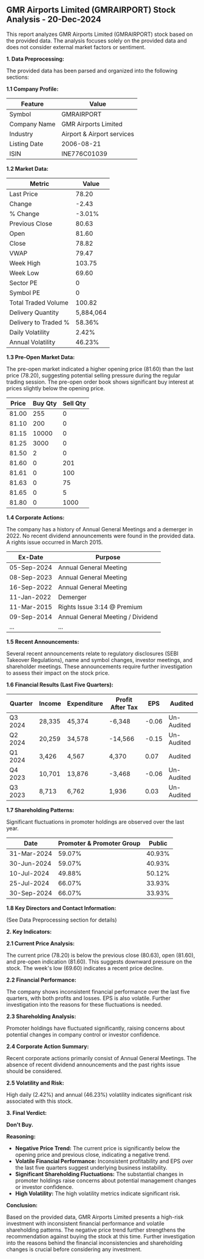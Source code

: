 ## GMR Airports Limited (GMRAIRPORT) Stock Analysis - 20-Dec-2024

This report analyzes GMR Airports Limited (GMRAIRPORT) stock based on the provided data.  The analysis focuses solely on the provided data and does not consider external market factors or sentiment.

**1. Data Preprocessing:**

The provided data has been parsed and organized into the following sections:

**1.1 Company Profile:**

| Feature             | Value                     |
|----------------------|--------------------------|
| Symbol               | GMRAIRPORT                |
| Company Name         | GMR Airports Limited      |
| Industry             | Airport & Airport services |
| Listing Date         | 2006-08-21                |
| ISIN                  | INE776C01039              |


**1.2 Market Data:**

| Metric                | Value     |
|------------------------|------------|
| Last Price             | 78.20      |
| Change                 | -2.43      |
| % Change               | -3.01%     |
| Previous Close         | 80.63      |
| Open                   | 81.60      |
| Close                  | 78.82      |
| VWAP                   | 79.47      |
| Week High              | 103.75     |
| Week Low               | 69.60      |
| Sector PE              | 0          |
| Symbol PE              | 0          |
| Total Traded Volume    | 100.82     | (Note: Discrepancy between pre-open and current market data. Using current market data)
| Delivery Quantity     | 5,884,064  |
| Delivery to Traded %  | 58.36%    |
| Daily Volatility       | 2.42%     |
| Annual Volatility      | 46.23%    |


**1.3 Pre-Open Market Data:**

The pre-open market indicated a higher opening price (81.60) than the last price (78.20), suggesting potential selling pressure during the regular trading session.  The pre-open order book shows significant buy interest at prices slightly below the opening price.

| Price | Buy Qty | Sell Qty |
|---|---|---|
| 81.00 | 255 | 0 |
| 81.10 | 200 | 0 |
| 81.15 | 10000 | 0 |
| 81.25 | 3000 | 0 |
| 81.50 | 2 | 0 |
| 81.60 | 0 | 201 |
| 81.61 | 0 | 100 |
| 81.63 | 0 | 75 |
| 81.65 | 0 | 5 |
| 81.80 | 0 | 1000 |


**1.4 Corporate Actions:**

The company has a history of Annual General Meetings and a demerger in 2022.  No recent dividend announcements were found in the provided data.  A rights issue occurred in March 2015.

| Ex-Date     | Purpose                     |
|-------------|-----------------------------|
| 05-Sep-2024 | Annual General Meeting       |
| 08-Sep-2023 | Annual General Meeting       |
| 16-Sep-2022 | Annual General Meeting       |
| 11-Jan-2022 | Demerger                     |
| 11-Mar-2015 | Rights Issue 3:14 @ Premium |
| 09-Sep-2014 | Annual General Meeting / Dividend |
| ...         | ...                         |


**1.5 Recent Announcements:**

Several recent announcements relate to regulatory disclosures (SEBI Takeover Regulations), name and symbol changes, investor meetings, and shareholder meetings.  These announcements require further investigation to assess their impact on the stock price.


**1.6 Financial Results (Last Five Quarters):**

| Quarter      | Income     | Expenditure | Profit After Tax | EPS     | Audited |
|--------------|------------|-------------|-----------------|---------|---------|
| Q3 2024      | 28,335     | 45,374      | -6,348           | -0.06   | Un-Audited |
| Q2 2024      | 20,259     | 34,578      | -14,566          | -0.15   | Un-Audited |
| Q1 2024      | 3,426      | 4,567       | 4,370            | 0.07    | Audited  |
| Q4 2023      | 10,701     | 13,876      | -3,468           | -0.06   | Un-Audited |
| Q3 2023      | 8,713      | 6,762       | 1,936            | 0.03    | Un-Audited |


**1.7 Shareholding Patterns:**

Significant fluctuations in promoter holdings are observed over the last year.

| Date       | Promoter & Promoter Group | Public |
|------------|--------------------------|--------|
| 31-Mar-2024 | 59.07%                     | 40.93% |
| 30-Jun-2024 | 59.07%                     | 40.93% |
| 10-Jul-2024 | 49.88%                     | 50.12% |
| 25-Jul-2024 | 66.07%                     | 33.93% |
| 30-Sep-2024 | 66.07%                     | 33.93% |


**1.8 Key Directors and Contact Information:**

(See Data Preprocessing section for details)


**2. Key Indicators:**

**2.1 Current Price Analysis:**

The current price (78.20) is below the previous close (80.63), open (81.60), and pre-open indication (81.60).  This suggests downward pressure on the stock.  The week's low (69.60) indicates a recent price decline.

**2.2 Financial Performance:**

The company shows inconsistent financial performance over the last five quarters, with both profits and losses.  EPS is also volatile.  Further investigation into the reasons for these fluctuations is needed.

**2.3 Shareholding Analysis:**

Promoter holdings have fluctuated significantly, raising concerns about potential changes in company control or investor confidence.

**2.4 Corporate Action Summary:**

Recent corporate actions primarily consist of Annual General Meetings.  The absence of recent dividend announcements and the past rights issue should be considered.

**2.5 Volatility and Risk:**

High daily (2.42%) and annual (46.23%) volatility indicates significant risk associated with this stock.

**3. Final Verdict:**

**Don't Buy.**

**Reasoning:**

* **Negative Price Trend:** The current price is significantly below the opening price and previous close, indicating a negative trend.
* **Volatile Financial Performance:** Inconsistent profitability and EPS over the last five quarters suggest underlying business instability.
* **Significant Shareholding Fluctuations:** The substantial changes in promoter holdings raise concerns about potential management changes or investor confidence.
* **High Volatility:** The high volatility metrics indicate significant risk.

**Conclusion:**

Based on the provided data, GMR Airports Limited presents a high-risk investment with inconsistent financial performance and volatile shareholding patterns.  The negative price trend further strengthens the recommendation against buying the stock at this time.  Further investigation into the reasons behind the financial inconsistencies and shareholding changes is crucial before considering any investment.
